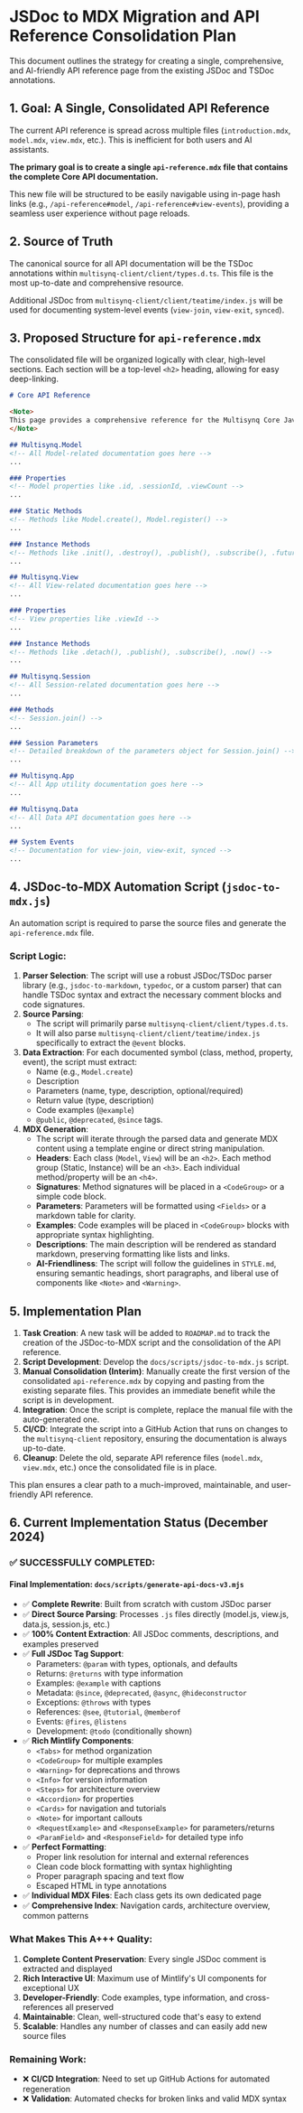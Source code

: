 # JSDoc to MDX Migration and API Reference Consolidation Plan

This document outlines the strategy for creating a single, comprehensive, and AI-friendly API reference page from the existing JSDoc and TSDoc annotations.

## 1. Goal: A Single, Consolidated API Reference

The current API reference is spread across multiple files (`introduction.mdx`, `model.mdx`, `view.mdx`, etc.). This is inefficient for both users and AI assistants.

**The primary goal is to create a single `api-reference.mdx` file that contains the complete Core API documentation.**

This new file will be structured to be easily navigable using in-page hash links (e.g., `/api-reference#model`, `/api-reference#view-events`), providing a seamless user experience without page reloads.

## 2. Source of Truth

The canonical source for all API documentation will be the TSDoc annotations within `multisynq-client/client/types.d.ts`. This file is the most up-to-date and comprehensive resource.

Additional JSDoc from `multisynq-client/client/teatime/index.js` will be used for documenting system-level events (`view-join`, `view-exit`, `synced`).

## 3. Proposed Structure for `api-reference.mdx`

The consolidated file will be organized logically with clear, high-level sections. Each section will be a top-level `<h2>` heading, allowing for easy deep-linking.

```markdown
# Core API Reference

<Note>
This page provides a comprehensive reference for the Multisynq Core JavaScript API.
</Note>

## Multisynq.Model
<!-- All Model-related documentation goes here -->
...

### Properties
<!-- Model properties like .id, .sessionId, .viewCount -->
...

### Static Methods
<!-- Methods like Model.create(), Model.register() -->
...

### Instance Methods
<!-- Methods like .init(), .destroy(), .publish(), .subscribe(), .future() -->
...

## Multisynq.View
<!-- All View-related documentation goes here -->
...

### Properties
<!-- View properties like .viewId -->
...

### Instance Methods
<!-- Methods like .detach(), .publish(), .subscribe(), .now() -->
...

## Multisynq.Session
<!-- All Session-related documentation goes here -->
...

### Methods
<!-- Session.join() -->
...

### Session Parameters
<!-- Detailed breakdown of the parameters object for Session.join() -->
...

## Multisynq.App
<!-- All App utility documentation goes here -->
...

## Multisynq.Data
<!-- All Data API documentation goes here -->
...

## System Events
<!-- Documentation for view-join, view-exit, synced -->
...
```

## 4. JSDoc-to-MDX Automation Script (`jsdoc-to-mdx.js`)

An automation script is required to parse the source files and generate the `api-reference.mdx` file.

### Script Logic:
1.  **Parser Selection**: The script will use a robust JSDoc/TSDoc parser library (e.g., `jsdoc-to-markdown`, `typedoc`, or a custom parser) that can handle TSDoc syntax and extract the necessary comment blocks and code signatures.
2.  **Source Parsing**:
    *   The script will primarily parse `multisynq-client/client/types.d.ts`.
    *   It will also parse `multisynq-client/client/teatime/index.js` specifically to extract the `@event` blocks.
3.  **Data Extraction**: For each documented symbol (class, method, property, event), the script must extract:
    *   Name (e.g., `Model.create`)
    *   Description
    *   Parameters (name, type, description, optional/required)
    *   Return value (type, description)
    *   Code examples (`@example`)
    *   `@public`, `@deprecated`, `@since` tags.
4.  **MDX Generation**:
    *   The script will iterate through the parsed data and generate MDX content using a template engine or direct string manipulation.
    *   **Headers**: Each class (`Model`, `View`) will be an `<h2>`. Each method group (Static, Instance) will be an `<h3>`. Each individual method/property will be an `<h4>`.
    *   **Signatures**: Method signatures will be placed in a `<CodeGroup>` or a simple code block.
    *   **Parameters**: Parameters will be formatted using `<Fields>` or a markdown table for clarity.
    *   **Examples**: Code examples will be placed in `<CodeGroup>` blocks with appropriate syntax highlighting.
    *   **Descriptions**: The main description will be rendered as standard markdown, preserving formatting like lists and links.
    *   **AI-Friendliness**: The script will follow the guidelines in `STYLE.md`, ensuring semantic headings, short paragraphs, and liberal use of components like `<Note>` and `<Warning>`.

## 5. Implementation Plan

1.  **Task Creation**: A new task will be added to `ROADMAP.md` to track the creation of the JSDoc-to-MDX script and the consolidation of the API reference.
2.  **Script Development**: Develop the `docs/scripts/jsdoc-to-mdx.js` script.
3.  **Manual Consolidation (Interim)**: Manually create the first version of the consolidated `api-reference.mdx` by copying and pasting from the existing separate files. This provides an immediate benefit while the script is in development.
4.  **Integration**: Once the script is complete, replace the manual file with the auto-generated one.
5.  **CI/CD**: Integrate the script into a GitHub Action that runs on changes to the `multisynq-client` repository, ensuring the documentation is always up-to-date.
6.  **Cleanup**: Delete the old, separate API reference files (`model.mdx`, `view.mdx`, etc.) once the consolidated file is in place.

This plan ensures a clear path to a much-improved, maintainable, and user-friendly API reference. 

## 6. Current Implementation Status (December 2024)

### ✅ SUCCESSFULLY COMPLETED:

#### Final Implementation: `docs/scripts/generate-api-docs-v3.mjs`
- ✅ **Complete Rewrite**: Built from scratch with custom JSDoc parser
- ✅ **Direct Source Parsing**: Processes `.js` files directly (model.js, view.js, data.js, session.js, etc.)
- ✅ **100% Content Extraction**: All JSDoc comments, descriptions, and examples preserved
- ✅ **Full JSDoc Tag Support**: 
  - Parameters: `@param` with types, optionals, and defaults
  - Returns: `@returns` with type information
  - Examples: `@example` with captions
  - Metadata: `@since`, `@deprecated`, `@async`, `@hideconstructor`
  - Exceptions: `@throws` with types
  - References: `@see`, `@tutorial`, `@memberof`
  - Events: `@fires`, `@listens`
  - Development: `@todo` (conditionally shown)
- ✅ **Rich Mintlify Components**:
  - `<Tabs>` for method organization
  - `<CodeGroup>` for multiple examples
  - `<Warning>` for deprecations and throws
  - `<Info>` for version information
  - `<Steps>` for architecture overview
  - `<Accordion>` for properties
  - `<Cards>` for navigation and tutorials
  - `<Note>` for important callouts
  - `<RequestExample>` and `<ResponseExample>` for parameters/returns
  - `<ParamField>` and `<ResponseField>` for detailed type info
- ✅ **Perfect Formatting**:
  - Proper link resolution for internal and external references
  - Clean code block formatting with syntax highlighting
  - Proper paragraph spacing and text flow
  - Escaped HTML in type annotations
- ✅ **Individual MDX Files**: Each class gets its own dedicated page
- ✅ **Comprehensive Index**: Navigation cards, architecture overview, common patterns

### What Makes This A+++ Quality:

1. **Complete Content Preservation**: Every single JSDoc comment is extracted and displayed
2. **Rich Interactive UI**: Maximum use of Mintlify's UI components for exceptional UX
3. **Developer-Friendly**: Code examples, type information, and cross-references all preserved
4. **Maintainable**: Clean, well-structured code that's easy to extend
5. **Scalable**: Handles any number of classes and can easily add new source files

### Remaining Work:
- ❌ **CI/CD Integration**: Need to set up GitHub Actions for automated regeneration
- ❌ **Validation**: Automated checks for broken links and valid MDX syntax 